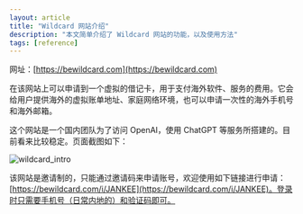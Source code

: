 ```yaml
---
layout: article
title: "Wildcard 网站介绍"
description: "本文简单介绍了 Wildcard 网站的功能，以及使用方法"
tags: [reference]
---
```




网址：[https://bewildcard.com](https://bewildcard.com)

在该网站上可以申请到一个虚拟的借记卡，用于支付海外软件、服务的费用。它会给用户提供海外的虚拟账单地址、家庭网络环境，也可以申请一次性的海外手机号和海外邮箱。

这个网站是一个国内团队为了访问 OpenAI，使用 ChatGPT 等服务所搭建的。目前看来比较稳定。页面截图如下：

![wildcard_intro](https://zhenqi-imagebed.s3.ap-east-1.amazonaws.com/uploaded_date%3D2023-10/wildcard_intro-a86eb5cc8cc73e6e41fe51356e0bf1e1.png)

该网站是邀请制的，只能通过邀请码来申请账号，欢迎使用如下链接进行申请：[https://bewildcard.com/i/JANKEE](https://bewildcard.com/i/JANKEE)。登录时只需要手机号（日常内地的）和验证码即可。

